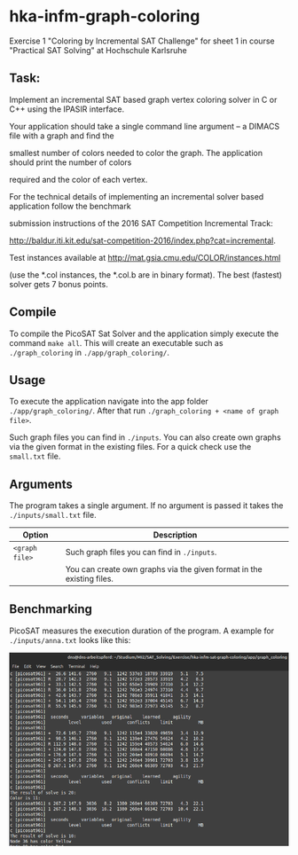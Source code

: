 # hka-infm-graph-coloring

Exercise 1 "Coloring by Incremental SAT Challenge" for sheet 1 in course "Practical SAT Solving" at Hochschule Karlsruhe

## Task:

Implement an incremental SAT based graph vertex coloring solver in C or C++ using the IPASIR interface.

Your application should take a single command line argument – a DIMACS file with a graph and find the

smallest number of colors needed to color the graph. The application should print the number of colors

required and the color of each vertex.

For the technical details of implementing an incremental solver based application follow the benchmark

submission instructions of the 2016 SAT Competition Incremental Track: 

http://baldur.iti.kit.edu/sat-competition-2016/index.php?cat=incremental.

Test instances available at http://mat.gsia.cmu.edu/COLOR/instances.html 

(use the *.col instances, the *.col.b are in binary format). The best (fastest) solver gets 7 bonus points.

## Compile

To compile the PicoSAT Sat Solver and the application simply execute the command `make all`. This will create an executable such as `./graph_coloring` in `./app/graph_coloring/`.

## Usage

To execute the application navigate into the app folder `./app/graph_coloring/`. After that run `./graph_coloring + <name of graph file>`. 

Such graph files you can find in `./inputs`. You can also create own graphs via the given format in the existing files. For a quick check use the `small.txt` file. 

## Arguments

The program takes a single argument. If no argument is passed it takes the `./inputs/small.txt` file.

| Option                             | Description                                                              |
|------------------------------------|--------------------------------------------------------------------------|
| `<graph file>`                     | Such graph files you can find in `./inputs`.                             |
|                                    | You can create own graphs via the given format in the existing files.    |

## Benchmarking

PicoSAT measures the execution duration of the program. A example for `./inputs/anna.txt` looks like this:

![Example Result](example.png)